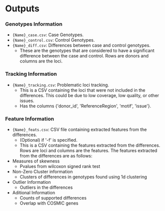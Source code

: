 
# Outputs 
### Genotypes Information
- `{Name}_case.csv`: Case Genotypes.
- `{Name}_control.csv`: Control Genotypes.
- `{Name}_diff.csv`: Differences between case and control genotypes.
    - These are the genotypes that are considered to have a significant difference between the case and control. Rows are donors and columns are the loci.

### Tracking Information
- `{Name}_tracking.csv`: Problematic loci tracking.
    - This is a CSV containing the loci that were not included in the differences. This could be due to low coverage, low quality, or other issues.
    - Has the columns {'donor_id', 'ReferenceRegion', 'motif', 'issue'}. 

### Feature Information
- `{Name}_feats.csv`: CSV file containing extracted features from the differences.
    - (Optional) if '-f' is specified.
    - This is a CSV containing the features extracted from the differences. Rows are loci and columns are the features.
The features extracted from the differences are as follows:
- Measures of skewness
    - Pvalues from wilcoxon signed rank test
- Non-Zero Cluster information
    - Clusters of differences in genotypes found using 1d clustering
- Outlier Information
    - Outliers in the differences
- Aditional Information
    - Counts of supported differences
    - Overlap with COSMIC genes